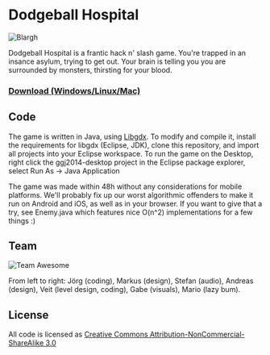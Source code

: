 Dodgeball Hospital
==================
![Blargh](http://globalgamejam.org/sites/default/files/styles/game_sidebar__wide_2x/public/game/featured_image/gameover-screen.png?itok=1HL9ubIF)

Dodgeball Hospital is a frantic hack n' slash game. You're trapped in an insance asylum, trying to get out. Your brain is telling you you are surrounded by monsters, thirsting for your blood. 

### [Download (Windows/Linux/Mac)](http://libgdx.badlogicgames.com/downloads/dodgeball-hospital.jar)

## Code
The game is written in Java, using [Libgdx](http://libgdx.badlogicgames.com). To modify and compile it, install the requirements for libgdx (Eclipse, JDK), clone this repository, and import all projects into your Eclipse workspace. To run the game on the Desktop, right click the ggj2014-desktop project in the Eclipse package explorer, select Run As -> Java Application

The game was made within 48h without any considerations for mobile platforms. We'll probably fix up our worst algorithmic offenders to make it run on Android and iOS, as well as in your browser. If you want to give that a try, see Enemy.java which features nice O(n^2) implementations for a few things :)

## Team
![Team Awesome](http://www.badlogicgames.com/wordpress/wp-content/uploads/2014/01/teamawesome.jpg)

From left to right: Jörg (coding), Markus (design), Stefan (audio), Andreas (design), Veit (level design, coding), Gabe (visuals), Mario (lazy bum).

## License
All code is licensed as [Creative Commons Attribution-NonCommercial-ShareAlike 3.0](http://creativecommons.org/licenses/by-nc-sa/3.0/)
